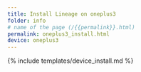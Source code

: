 ```yaml
---
title: Install Lineage on oneplus3
folder: info
# name of the page (/{{permalink}}.html)
permalink: oneplus3_install.html
device: oneplus3
---
```

{% include templates/device_install.md %}
